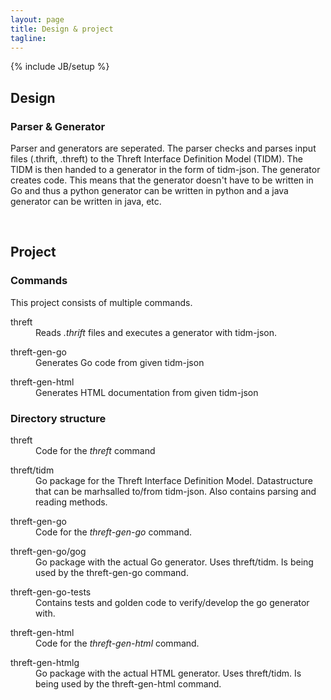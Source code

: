 ```yaml
---
layout: page
title: Design & project
tagline: 
---
```

{% include JB/setup %}

## Design
### Parser & Generator
Parser and generators are seperated. The parser checks and parses input files (.thrift, .threft) to the Threft Interface Definition Model (TIDM). The TIDM is then handed to a generator in the form of tidm-json. The generator creates code. This means that the generator doesn't have to be written in Go and thus a python generator can be written in python and a java generator can be written in java, etc.

<br/>

## Project
### Commands
This project consists of multiple commands.
<dl>
	<dt>threft</dt>
	<dd>Reads <i>.thrift</i> files and  executes a generator with tidm-json.</dd>
</dl>
<dl>
	<dt>threft-gen-go</dt>
	<dd>Generates Go code from given tidm-json</dd>
</dl>
<dl>
	<dt>threft-gen-html</dt>
	<dd>Generates HTML documentation from given tidm-json</dd>
</dl>

### Directory structure
<dl>
	<dt>threft</dt>
	<dd>Code for the <i>threft</i> command</dd>
</dl>
<dl>
	<dt>threft/tidm</dt>
	<dd>Go package for the Threft Interface Definition Model. Datastructure that can be marhsalled to/from tidm-json. Also contains parsing and reading methods.</dd>
</dl>
<dl>
	<dt>threft-gen-go</dt>
	<dd>Code for the <i>threft-gen-go</i> command.</dd>
</dl>
<dl>
	<dt>threft-gen-go/gog</dt>
	<dd>Go package with the actual Go generator. Uses threft/tidm. Is being used by the threft-gen-go command.</dd>
</dl>
<dl>
	<dt>threft-gen-go-tests</dt>
	<dd>Contains tests and golden code to verify/develop the go generator with.</dd>
</dl>
<dl>
	<dt>threft-gen-html</dt>
	<dd>Code for the <i>threft-gen-html</i> command.</dd>
</dl>
<dl>
	<dt>threft-gen-htmlg</dt>
	<dd>Go package with the actual HTML generator. Uses threft/tidm. Is being used by the threft-gen-html command.</dd>
</dl>